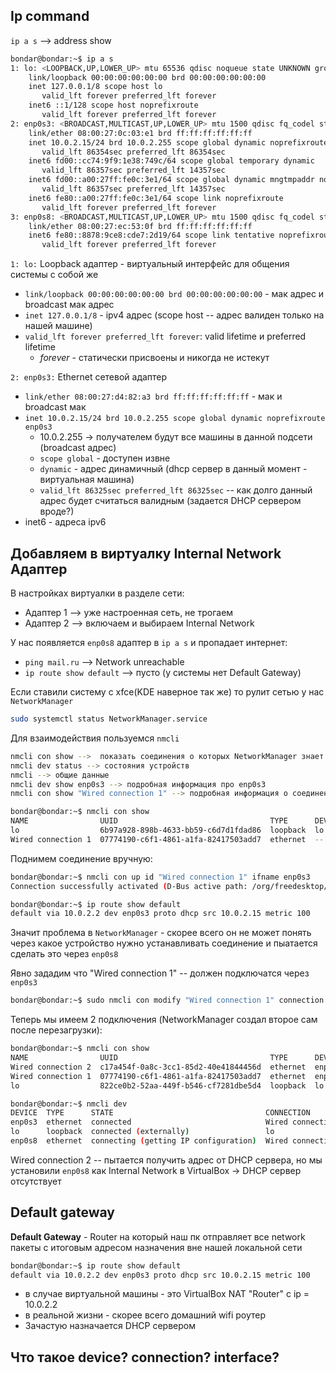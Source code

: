 ## Ip command

`ip a s` —> address show

```sh
bondar@bondar:~$ ip a s
1: lo: <LOOPBACK,UP,LOWER_UP> mtu 65536 qdisc noqueue state UNKNOWN group default qlen 1000
    link/loopback 00:00:00:00:00:00 brd 00:00:00:00:00:00
    inet 127.0.0.1/8 scope host lo
       valid_lft forever preferred_lft forever
    inet6 ::1/128 scope host noprefixroute 
       valid_lft forever preferred_lft forever
2: enp0s3: <BROADCAST,MULTICAST,UP,LOWER_UP> mtu 1500 qdisc fq_codel state UP group default qlen 1000
    link/ether 08:00:27:0c:03:e1 brd ff:ff:ff:ff:ff:ff
    inet 10.0.2.15/24 brd 10.0.2.255 scope global dynamic noprefixroute enp0s3
       valid_lft 86354sec preferred_lft 86354sec
    inet6 fd00::cc74:9f9:1e38:749c/64 scope global temporary dynamic 
       valid_lft 86357sec preferred_lft 14357sec
    inet6 fd00::a00:27ff:fe0c:3e1/64 scope global dynamic mngtmpaddr noprefixroute 
       valid_lft 86357sec preferred_lft 14357sec
    inet6 fe80::a00:27ff:fe0c:3e1/64 scope link noprefixroute 
       valid_lft forever preferred_lft forever
3: enp0s8: <BROADCAST,MULTICAST,UP,LOWER_UP> mtu 1500 qdisc fq_codel state UP group default qlen 1000
    link/ether 08:00:27:ec:53:0f brd ff:ff:ff:ff:ff:ff
    inet6 fe80::8878:9ce8:cde7:2d19/64 scope link tentative noprefixroute 
       valid_lft forever preferred_lft forever
```

`1: lo:` Loopback адаптер - виртуальный интерфейс для общения системы с собой же

- `link/loopback 00:00:00:00:00:00 brd 00:00:00:00:00:00` - мак адрес и broadcast мак адрес
- `inet 127.0.0.1/8` - ipv4 адрес (scope host -- адрес валиден только на нашей машине)
- `valid_lft forever preferred_lft forever`: valid lifetime и preferred lifetime
  - _forever_ - статически присвоены и никогда не истекут

`2: enp0s3:` Ethernet сетевой адаптер

- `link/ether 08:00:27:d4:82:a3 brd ff:ff:ff:ff:ff:ff` - мак и broadcast мак
- `inet 10.0.2.15/24 brd 10.0.2.255 scope global dynamic noprefixroute enp0s3`
  - 10.0.2.255 -> получателем будут все машины в данной подсети (broadcast адрес)
  - `scope global` - доступен извне
  - `dynamic` - адрес динамичный (dhcp сервер в данный момент - виртуальная машина)
  - `valid_lft 86325sec preferred_lft 86325sec` -- как долго данный адрес будет считаться валидным (задается DHCP сервером вроде?)
- inet6 - адреса ipv6

## Добавляем в виртуалку Internal Network Адаптер

В настройках виртуалки в разделе сети:

- Адаптер 1 --> уже настроенная сеть, не трогаем
- Адаптер 2 --> включаем и выбираем Internal Network

У нас появляется `enp0s8` адаптер в `ip a s` и пропадает интернет:

- `ping mail.ru` --> Network unreachable
- `ip route show default` --> пусто (у системы нет Default Gateway)

Если ставили систему с xfce(KDE наверное так же) то рулит сетью у нас `NetworkManager`  

```sh
sudo systemctl status NetworkManager.service
```

Для взаимодействия пользуемся `nmcli`

```sh
nmcli con show -->  показать соединения о которых NetworkManager знает
nmcli dev status --> состояния устройств
nmcli --> общие данные
nmcli dev show enp0s3 --> подробная информация про enp0s3
nmcli con show "Wired connection 1" --> подробная информация о соединении
```

```sh
bondar@bondar:~$ nmcli con show
NAME                UUID                                  TYPE      DEVICE 
lo                  6b97a928-898b-4633-bb59-c6d7d1fdad86  loopback  lo     
Wired connection 1  07774190-c6f1-4861-a1fa-82417503add7  ethernet  --     
```

Поднимем соединение вручную:

```sh
bondar@bondar:~$ nmcli con up id "Wired connection 1" ifname enp0s3
Connection successfully activated (D-Bus active path: /org/freedesktop/NetworkManager/ActiveConnection/23)

bondar@bondar:~$ ip route show default
default via 10.0.2.2 dev enp0s3 proto dhcp src 10.0.2.15 metric 100 
```

Значит проблема в `NetworkManager` - скорее всего он не может понять через какое устройство нужно устанавливать соединение и пыатается сделать это через `enp0s8`

Явно зададим что "Wired connection 1" -- должен подключатся через `enp0s3`

```sh
bondar@bondar:~$ sudo nmcli con modify "Wired connection 1" connection.interface-name enp0s3
```

Теперь мы имеем 2 подключения (NetworkManager создал второе сам после перезагрузки):

```sh
bondar@bondar:~$ nmcli con show
NAME                UUID                                  TYPE      DEVICE 
Wired connection 2  c17a454f-0a8c-3cc1-85d2-40e41844456d  ethernet  enp0s8 
Wired connection 1  07774190-c6f1-4861-a1fa-82417503add7  ethernet  enp0s3 
lo                  822ce0b2-52aa-449f-b546-cf7281dbe5d4  loopback  lo  

bondar@bondar:~$ nmcli dev
DEVICE  TYPE      STATE                                  CONNECTION         
enp0s3  ethernet  connected                              Wired connection 1 
lo      loopback  connected (externally)                 lo                 
enp0s8  ethernet  connecting (getting IP configuration)  Wired connection 2 
```

Wired connection 2 -- пытается получить адрес от DHCP сервера, но мы установили `enp0s8` как Internal Network в VirtualBox -> DHCP сервер отсутствует

## Default gateway

**Default Gateway** - Router на который наш пк отправляет все network пакеты с итоговым адресом назначения вне нашей локальной сети

```sh
bondar@bondar:~$ ip route show default
default via 10.0.2.2 dev enp0s3 proto dhcp src 10.0.2.15 metric 100 
```

- в случае виртуальной машины - это VirtualBox NAT "Router" с ip = 10.0.2.2
- в реальной жизни - скорее всего домашний wifi роутер
- Зачастую назначается DHCP сервером

## Что такое device? connection? interface?
